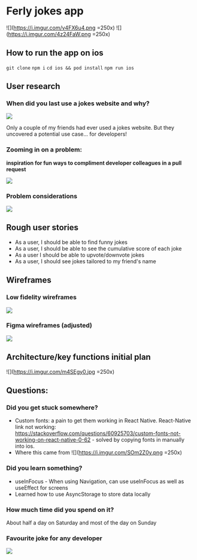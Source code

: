 # Ferly jokes app

![](https://i.imgur.com/v4FX6u4.png =250x) ![](https://i.imgur.com/4z24FaW.png =250x)

## How to run the app on ios

`git clone`
`npm i`
`cd ios && pod install`
`npm run ios`

## User research

### When did you last use a jokes website and why?

![](https://i.imgur.com/n28vy8r.jpg)

Only a couple of my friends had ever used a jokes website. But they uncovered a potential use case... for developers!

### Zooming in on a problem:

**inspiration for fun ways to compliment developer colleagues in a pull request**

![](https://i.imgur.com/e4yDAvg.jpg)

### Problem considerations

![](https://i.imgur.com/c6l8fzu.jpg)

## Rough user stories

- As a user, I should be able to find funny jokes
- As a user, I should be able to see the cumulative score of each joke
- As a user I should be able to upvote/downvote jokes
- As a user, I should see jokes tailored to my friend's name

## Wireframes

### Low fidelity wireframes

![](https://i.imgur.com/G97G2ED.jpg)

### Figma wireframes (adjusted)

![](https://i.imgur.com/fo5cjJD.png)

## Architecture/key functions initial plan

![](https://i.imgur.com/m4SEgy0.jpg =250x)

## Questions:

### Did you get stuck somewhere?

- Custom fonts: a pain to get them working in React Native. React-Native link not working: https://stackoverflow.com/questions/60925703/custom-fonts-not-working-on-react-native-0-62 - solved by copying fonts in manually into ios.
- Where this came from
  ![](https://i.imgur.com/SOm2Z0y.png =250x)

### Did you learn something?

- useInFocus - When using Navigation, can use useInFocus as well as useEffect for screens
- Learned how to use AsyncStorage to store data locally

### How much time did you spend on it?

About half a day on Saturday and most of the day on Sunday

### Favourite joke for any developer

![](https://i.imgur.com/iYIRJTp.png)
